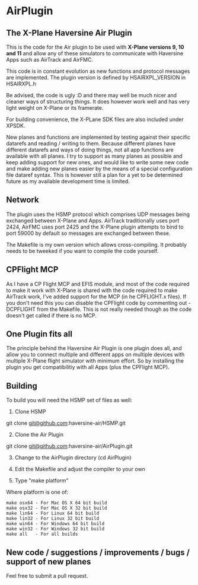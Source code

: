 # AirPlugin

## The X-Plane Haversine Air Plugin

This is the code for the Air plugin to be used with **X-Plane versions 9, 10 and 11** and allow any of these simulators to communicate with Haversine Apps such as AirTrack and AirFMC. 

This code is in constant evolution as new functions and protocol messages are implemented. The plugin version is defined by HSAIRXPL_VERSION in HSAIRXPL.h

Be advised, the code is ugly :D and there may well be much nicer and cleaner ways of structuring things. It does however work well and has very light weight on X-Plane or its framerate. 

For building convenience, the X-PLane SDK files are also included under XPSDK. 

New planes and functions are implemented by testing against their specific datarefs and reading / writing to them. Because different planes have different datarefs and ways of doing things, not all app functions are available with all planes. I try to support as many planes as possible and keep adding support for new ones, and would like to write some new code and make adding new planes easier by the means of a special configuration file dataref syntax. This is however still a plan for a yet to be determined future as my available development time is limited. 

## Network

The plugin uses the HSMP protocol which comprises UDP messages being exchanged between X-Plane and Apps. AirTrack traditionally uses port 2424, AirFMC uses port 2425 and the X-Plane plugin attempts to bind to port 59000 by default so messages are exchanged between these. 

The Makefile is my own version which allows cross-compiling. It probably needs to be tweeked if you want to compile the code yourself. 

## CPFlight MCP

As I have a CP Flight MCP and EFIS module, and most of the code required to make it work with X-Plane is shared with the code required to make AirTrack work, I've added support for the MCP (in he CPFLIGHT.x files). If you don't need this you can disable the CPFlight code by commenting out -DCPFLIGHT from the Makefile. This is not really needed though as the code doesn't get called if there is no MCP. 

## One Plugin fits all

The principle behind the Haversine Air Plugin is one plugin does all, and allow you to connect multiple and different apps on multiple devices with multiple X-Plane flight simulator with minimum effort. So by installing the plugin you get compatibilitiy with all Apps (plus the CPFlight MCP).

## Building 

To build you will need the HSMP set of files as well:

1) Clone HSMP

git clone git@github.com:haversine-air/HSMP.git

2) Clone the Air Plugin

git clone git@github.com:haversine-air/AirPlugin.git

3) Change to the AirPlugin directory (cd AirPlugin)

4) Edit the Makefile and adjust the compiler to your own

5) Type "make platform"

Where platform is one of: 

	make osx64 - For Mac OS X 64 bit build
	make osx32 - For Mac OS X 32 bit build
	make lin64 - For Linux 64 bit build
	make lin32 - For Linux 32 bit build
	make win64 - For Windows 64 bit build
	make win32 - For Windows 32 bit build
	make all   - For all builds

## New code / suggestions / improvements / bugs / support of new planes

Feel free to submit a pull request.


